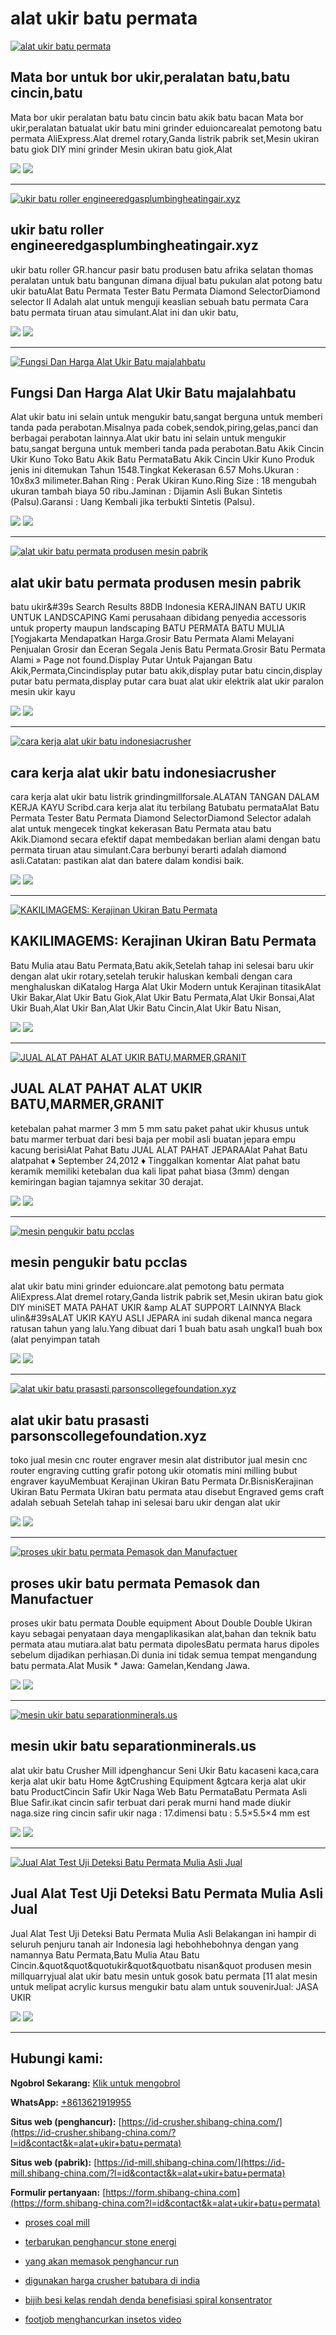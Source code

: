 # alat ukir batu permata

<a href="https://swt.shibang-china.com/?l=id&img&k=alat+ukir+batu+permata" target="_blank">![alat ukir batu permata](http://static.shibang-china.com/all-800x300/7.jpg)</a>

## Mata bor untuk bor ukir,peralatan batu,batu cincin,batu
Mata bor ukir peralatan batu batu cincin batu akik batu bacan Mata bor ukir,peralatan batualat ukir batu mini grinder eduioncarealat pemotong batu permata AliExpress.Alat dremel rotary,Ganda listrik pabrik set,Mesin ukiran batu giok DIY mini grinder Mesin ukiran batu giok,Alat


<a href="https://whatsapp.shibangsoft.com/WhatsApp.php" target="_blank" title="WhatsApp">![](http://static.shibang-china.com/icon/whatsapp.png)</a> <a href="https://swt.shibang-china.com/?l=id&icon&k=alat+ukir+batu+permata" target="_blank">![](http://static.shibang-china.com/icon/chat-id.png)</a>

---

<a href="https://swt.shibang-china.com/?l=id&img&k=alat+ukir+batu+permata" target="_blank">![ukir batu roller engineeredgasplumbingheatingair.xyz](http://static.shibang-china.com/all-800x300/605.jpg)</a>

## ukir batu roller engineeredgasplumbingheatingair.xyz
ukir batu roller GR.hancur pasir batu produsen batu afrika selatan thomas peralatan untuk batu bangunan dimana dijual batu pukulan alat potong batu ukir batuAlat Batu Permata Tester Batu Permata Diamond SelectorDiamond selector II Adalah alat untuk menguji keaslian sebuah batu permata Cara batu permata tiruan atau simulant.Alat ini dan ukir batu,


<a href="https://whatsapp.shibangsoft.com/WhatsApp.php" target="_blank" title="WhatsApp">![](http://static.shibang-china.com/icon/whatsapp.png)</a> <a href="https://swt.shibang-china.com/?l=id&icon&k=alat+ukir+batu+permata" target="_blank">![](http://static.shibang-china.com/icon/chat-id.png)</a>

---

<a href="https://swt.shibang-china.com/?l=id&img&k=alat+ukir+batu+permata" target="_blank">![Fungsi Dan Harga Alat Ukir Batu majalahbatu](http://static.shibang-china.com/all-800x300/229.jpg)</a>

## Fungsi Dan Harga Alat Ukir Batu majalahbatu
Alat ukir batu ini selain untuk mengukir batu,sangat berguna untuk memberi tanda pada perabotan.Misalnya pada cobek,sendok,piring,gelas,panci dan berbagai perabotan lainnya.Alat ukir batu ini selain untuk mengukir batu,sangat berguna untuk memberi tanda pada perabotan.Batu Akik Cincin Ukir Kuno Toko Batu Akik Batu PermataBatu Akik Cincin Ukir Kuno Produk jenis ini ditemukan Tahun 1548.Tingkat Kekerasan 6.57 Mohs.Ukuran : 10x8x3 milimeter.Bahan Ring : Perak Ukiran Kuno.Ring Size : 18 mengubah ukuran tambah biaya 50 ribu.Jaminan : Dijamin Asli Bukan Sintetis (Palsu).Garansi : Uang Kembali jika terbukti Sintetis (Palsu).


<a href="https://whatsapp.shibangsoft.com/WhatsApp.php" target="_blank" title="WhatsApp">![](http://static.shibang-china.com/icon/whatsapp.png)</a> <a href="https://swt.shibang-china.com/?l=id&icon&k=alat+ukir+batu+permata" target="_blank">![](http://static.shibang-china.com/icon/chat-id.png)</a>

---

<a href="https://swt.shibang-china.com/?l=id&img&k=alat+ukir+batu+permata" target="_blank">![alat ukir batu permata produsen mesin pabrik](http://static.shibang-china.com/all-800x300/1357.jpg)</a>

## alat ukir batu permata produsen mesin pabrik
batu ukir&#39s Search Results 88DB Indonesia KERAJINAN BATU UKIR UNTUK LANDSCAPING Kami perusahaan dibidang penyedia accessoris untuk property maupun landscaping BATU PERMATA BATU MULIA [Yogjakarta Mendapatkan Harga.Grosir Batu Permata Alami Melayani Penjualan Grosir dan Eceran Segala Jenis Batu Permata.Grosir Batu Permata Alami » Page not found.Display Putar Untuk Pajangan Batu Akik,Permata,Cincindisplay putar batu akik,display putar batu cincin,display putar batu permata,display putar cara buat alat ukir elektrik alat ukir paralon mesin ukir kayu


<a href="https://whatsapp.shibangsoft.com/WhatsApp.php" target="_blank" title="WhatsApp">![](http://static.shibang-china.com/icon/whatsapp.png)</a> <a href="https://swt.shibang-china.com/?l=id&icon&k=alat+ukir+batu+permata" target="_blank">![](http://static.shibang-china.com/icon/chat-id.png)</a>

---

<a href="https://swt.shibang-china.com/?l=id&img&k=alat+ukir+batu+permata" target="_blank">![cara kerja alat ukir batu indonesiacrusher](http://static.shibang-china.com/all-800x300/1414.jpg)</a>

## cara kerja alat ukir batu indonesiacrusher
cara kerja alat ukir batu listrik grindingmillforsale.ALATAN TANGAN DALAM KERJA KAYU Scribd.cara kerja alat itu terbilang Batubatu permataAlat Batu Permata Tester Batu Permata Diamond SelectorDiamond Selector adalah alat untuk mengecek tingkat kekerasan Batu Permata atau batu Akik.Diamond secara efektif dapat membedakan berlian alami dengan batu permata tiruan atau simulant.Cara berbunyi berarti adalah diamond asli.Catatan: pastikan alat dan batere dalam kondisi baik.


<a href="https://whatsapp.shibangsoft.com/WhatsApp.php" target="_blank" title="WhatsApp">![](http://static.shibang-china.com/icon/whatsapp.png)</a> <a href="https://swt.shibang-china.com/?l=id&icon&k=alat+ukir+batu+permata" target="_blank">![](http://static.shibang-china.com/icon/chat-id.png)</a>

---

<a href="https://swt.shibang-china.com/?l=id&img&k=alat+ukir+batu+permata" target="_blank">![KAKILIMAGEMS: Kerajinan Ukiran Batu Permata](http://static.shibang-china.com/all-800x300/1072.jpg)</a>

## KAKILIMAGEMS: Kerajinan Ukiran Batu Permata
Batu Mulia atau Batu Permata,Batu akik,Setelah tahap ini selesai baru ukir dengan alat ukir rotary,setelah terukir haluskan kembali dengan cara menghaluskan diKatalog Harga Alat Ukir Modern untuk Kerajinan titasikAlat Ukir Bakar,Alat Ukir Batu Giok,Alat Ukir Batu Permata,Alat Ukir Bonsai,Alat Ukir Buah,Alat Ukir Ban,Alat Ukir Batu Cincin,Alat Ukir Batu Nisan,


<a href="https://whatsapp.shibangsoft.com/WhatsApp.php" target="_blank" title="WhatsApp">![](http://static.shibang-china.com/icon/whatsapp.png)</a> <a href="https://swt.shibang-china.com/?l=id&icon&k=alat+ukir+batu+permata" target="_blank">![](http://static.shibang-china.com/icon/chat-id.png)</a>

---

<a href="https://swt.shibang-china.com/?l=id&img&k=alat+ukir+batu+permata" target="_blank">![JUAL ALAT PAHAT ALAT UKIR BATU,MARMER,GRANIT](http://static.shibang-china.com/all-800x300/1309.jpg)</a>

## JUAL ALAT PAHAT ALAT UKIR BATU,MARMER,GRANIT
ketebalan pahat marmer 3 mm 5 mm satu paket pahat ukir khusus untuk batu marmer terbuat dari besi baja per mobil asli buatan jepara empu kacung berisiAlat Pahat Batu JUAL ALAT PAHAT JEPARAAlat Pahat Batu alatpahat ♦ September 24,2012 ♦ Tinggalkan komentar Alat pahat batu keramik memiliki ketebalan dua kali lipat pahat biasa (3mm) dengan kemiringan bagian tajamnya sekitar 30 derajat.


<a href="https://whatsapp.shibangsoft.com/WhatsApp.php" target="_blank" title="WhatsApp">![](http://static.shibang-china.com/icon/whatsapp.png)</a> <a href="https://swt.shibang-china.com/?l=id&icon&k=alat+ukir+batu+permata" target="_blank">![](http://static.shibang-china.com/icon/chat-id.png)</a>

---

<a href="https://swt.shibang-china.com/?l=id&img&k=alat+ukir+batu+permata" target="_blank">![mesin pengukir batu pcclas](http://static.shibang-china.com/all-800x300/72.jpg)</a>

## mesin pengukir batu pcclas
alat ukir batu mini grinder eduioncare.alat pemotong batu permata AliExpress.Alat dremel rotary,Ganda listrik pabrik set,Mesin ukiran batu giok DIY miniSET MATA PAHAT UKIR &amp ALAT SUPPORT LAINNYA Black ulin&#39sALAT UKIR KAYU ASLI JEPARA ini sudah dikenal manca negara ratusan tahun yang lalu.Yang dibuat dari 1 buah batu asah ungkal1 buah box (alat penyimpan tatah


<a href="https://whatsapp.shibangsoft.com/WhatsApp.php" target="_blank" title="WhatsApp">![](http://static.shibang-china.com/icon/whatsapp.png)</a> <a href="https://swt.shibang-china.com/?l=id&icon&k=alat+ukir+batu+permata" target="_blank">![](http://static.shibang-china.com/icon/chat-id.png)</a>

---

<a href="https://swt.shibang-china.com/?l=id&img&k=alat+ukir+batu+permata" target="_blank">![alat ukir batu prasasti parsonscollegefoundation.xyz](http://static.shibang-china.com/all-800x300/658.jpg)</a>

## alat ukir batu prasasti parsonscollegefoundation.xyz
toko jual mesin cnc router engraver mesin alat distributor jual mesin cnc router engraving cutting grafir potong ukir otomatis mini milling bubut engraver kayuMembuat Kerajinan Ukiran Batu Permata Dr.BisnisKerajinan Ukiran Batu Permata Ukiran batu permata atau disebut Engraved gems craft adalah sebuah Setelah tahap ini selesai baru ukir dengan alat ukir


<a href="https://whatsapp.shibangsoft.com/WhatsApp.php" target="_blank" title="WhatsApp">![](http://static.shibang-china.com/icon/whatsapp.png)</a> <a href="https://swt.shibang-china.com/?l=id&icon&k=alat+ukir+batu+permata" target="_blank">![](http://static.shibang-china.com/icon/chat-id.png)</a>

---

<a href="https://swt.shibang-china.com/?l=id&img&k=alat+ukir+batu+permata" target="_blank">![proses ukir batu permata Pemasok dan Manufactuer](http://static.shibang-china.com/all-800x300/651.jpg)</a>

## proses ukir batu permata Pemasok dan Manufactuer
proses ukir batu permata Double equipment About Double Double Ukiran kayu sebagai penyataan daya mengaplikasikan alat,bahan dan teknik batu permata atau mutiara.alat batu permata dipolesBatu permata harus dipoles sebelum dijadikan perhiasan.Di dunia ini tidak semua tempat mengandung batu permata.Alat Musik * Jawa: Gamelan,Kendang Jawa.


<a href="https://whatsapp.shibangsoft.com/WhatsApp.php" target="_blank" title="WhatsApp">![](http://static.shibang-china.com/icon/whatsapp.png)</a> <a href="https://swt.shibang-china.com/?l=id&icon&k=alat+ukir+batu+permata" target="_blank">![](http://static.shibang-china.com/icon/chat-id.png)</a>

---

<a href="https://swt.shibang-china.com/?l=id&img&k=alat+ukir+batu+permata" target="_blank">![mesin ukir batu separationminerals.us](http://static.shibang-china.com/all-800x300/865.jpg)</a>

## mesin ukir batu separationminerals.us
alat ukir batu Crusher Mill idpenghancur Seni Ukir Batu kacaseni kaca,cara kerja alat ukir batu Home &gtCrushing Equipment &gtcara kerja alat ukir batu ProductCincin Safir Ukir Naga Web Batu PermataBatu Permata Asli Blue Safir.ikat cincin safir terbuat dari perak murni hand made diukir naga.size ring cincin safir ukir naga : 17.dimensi batu : 5.5×5.5×4 mm est


<a href="https://whatsapp.shibangsoft.com/WhatsApp.php" target="_blank" title="WhatsApp">![](http://static.shibang-china.com/icon/whatsapp.png)</a> <a href="https://swt.shibang-china.com/?l=id&icon&k=alat+ukir+batu+permata" target="_blank">![](http://static.shibang-china.com/icon/chat-id.png)</a>

---

<a href="https://swt.shibang-china.com/?l=id&img&k=alat+ukir+batu+permata" target="_blank">![Jual Alat Test Uji Deteksi Batu Permata Mulia Asli Jual](http://static.shibang-china.com/all-800x300/604.jpg)</a>

## Jual Alat Test Uji Deteksi Batu Permata Mulia Asli Jual
Jual Alat Test Uji Deteksi Batu Permata Mulia Asli Belakangan ini hampir di seluruh penjuru tanah air Indonesia lagi hebohhebohnya dengan yang namannya Batu Permata,Batu Mulia Atau Batu Cincin.&quot&quot&quotukir&quot&quotbatu nisan&quot produsen mesin millquarryjual alat ukir batu mesin untuk gosok batu permata [11 alat mesin untuk melipat acrylic kursus mengukir batu alam untuk souvenirJual: JASA UKIR


<a href="https://whatsapp.shibangsoft.com/WhatsApp.php" target="_blank" title="WhatsApp">![](http://static.shibang-china.com/icon/whatsapp.png)</a> <a href="https://swt.shibang-china.com/?l=id&icon&k=alat+ukir+batu+permata" target="_blank">![](http://static.shibang-china.com/icon/chat-id.png)</a>

---
## Hubungi kami:

**Ngobrol Sekarang:** [Klik untuk mengobrol](https://swt.shibang-china.com?l=id&contact&k=alat+ukir+batu+permata)

**WhatsApp:**  [+8613621919955](https://whatsapp.shibangsoft.com/WhatsApp.php)

**Situs web (penghancur):** [https://id-crusher.shibang-china.com/](https://id-crusher.shibang-china.com/?l=id&contact&k=alat+ukir+batu+permata)

**Situs web (pabrik):** [https://id-mill.shibang-china.com/](https://id-mill.shibang-china.com/?l=id&contact&k=alat+ukir+batu+permata)

**Formulir pertanyaan:** [https://form.shibang-china.com](https://form.shibang-china.com?l=id&contact&k=alat+ukir+batu+permata)

* [proses coal mill](../28/proses%20coal%20mill.md)

* [terbarukan penghancur stone energi](../29/terbarukan%20penghancur%20stone%20energi.md)

* [yang akan memasok penghancur run](../27/yang%20akan%20memasok%20penghancur%20run.md)

* [digunakan harga crusher batubara di india](../19/digunakan%20harga%20crusher%20batubara%20di%20india.md)

* [bijih besi kelas rendah denda benefisiasi spiral konsentrator](../19/bijih%20besi%20kelas%20rendah%20denda%20benefisiasi%20spiral%20konsentrator.md)

* [footjob menghancurkan insetos video](../23/footjob%20menghancurkan%20insetos%20video.md)
